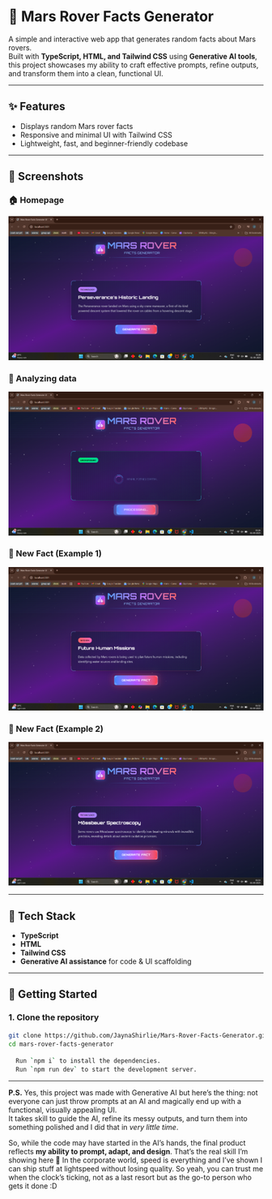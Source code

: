 # 🚀 Mars Rover Facts Generator  

A simple and interactive web app that generates random facts about Mars rovers.  
Built with **TypeScript, HTML, and Tailwind CSS** using **Generative AI tools**, this project showcases my ability to craft effective prompts, refine outputs, and transform them into a clean, functional UI.  

---

## ✨ Features  
- Displays random Mars rover facts  
- Responsive and minimal UI with Tailwind CSS  
- Lightweight, fast, and beginner-friendly codebase  

---

## 📸 Screenshots  

### 🏠 Homepage  
![Homepage](./assets/Homepage.png)  

### 🔄 Analyzing data
![Analyzing](./assets/Analyzing.png)  

### 🤖 New Fact (Example 1)  
![New Fact 1](./assets/New%20Fact%201.png)  

### 🤖 New Fact (Example 2)  
![New Fact 2](./assets/New%20Fact%202.png) 

---

## 🔧 Tech Stack  
- **TypeScript**  
- **HTML**  
- **Tailwind CSS**  
- **Generative AI assistance** for code & UI scaffolding  

---

## 🚀 Getting Started  
### 1. Clone the repository  
```bash
git clone https://github.com/JaynaShirlie/Mars-Rover-Facts-Generator.git
cd mars-rover-facts-generator

  Run `npm i` to install the dependencies.
  Run `npm run dev` to start the development server.
```

---
**P.S.** Yes, this project was made with Generative AI but here’s the thing: not everyone can just throw prompts at an AI and magically end up with a functional, visually appealing UI.  
It takes skill to guide the AI, refine its messy outputs, and turn them into something polished and I did that in *very little time*.  

So, while the code may have started in the AI’s hands, the final product reflects **my ability to prompt, adapt, and design**. That’s the real skill I’m showing here 🚀
In the corporate world, speed is everything and I’ve shown I can ship stuff at lightspeed without losing quality. So yeah, you can trust me when the clock’s ticking, not as a last resort but as the go-to person who gets it done :D
